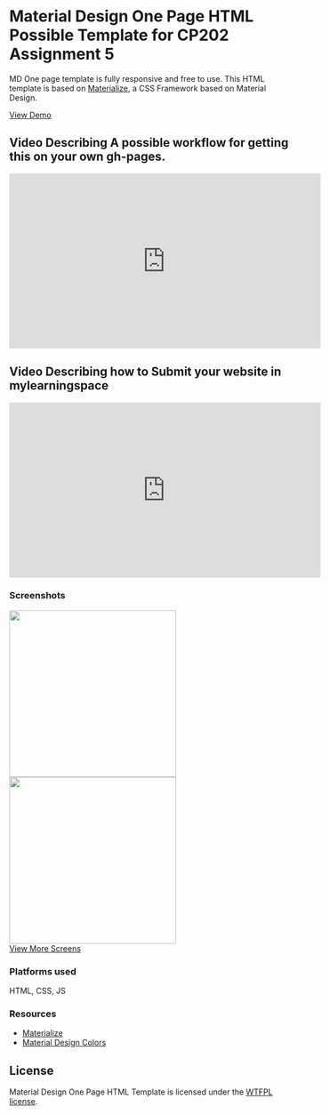<h1>Material Design One Page HTML Possible Template for CP202 Assignment 5</h1>
<p>MD One page template is fully responsive and free to use. This HTML template is based on <a href="http://materializecss.com/" target="_blank">Materialize</a>, a CSS Framework based on Material Design.</p>
<a href="http://rhildred.github.io/CP202Assignment5" target="_blank">View Demo</a>
<br/>

## Video Describing A possible workflow for getting this on your own gh-pages.

<iframe width="560" height="315" src="https://www.youtube.com/embed/cRsot8Qty4c?rel=0" frameborder="0" allow="autoplay; encrypted-media" allowfullscreen></iframe>

## Video Describing how to Submit your website in mylearningspace

<iframe width="560" height="315" src="https://www.youtube.com/embed/haiNUEGmD8I?rel=0" frameborder="0" allow="autoplay; encrypted-media" allowfullscreen></iframe>

<h3>Screenshots</h3>
<img src="https://m1.behance.net/rendition/modules/155787441/disp/f7713eb665752f2da380ec8f7a3cdcae.png" height="300px"/> <img src="https://m1.behance.net/rendition/modules/155787447/disp/e546efd70f5b46e45829e0da79375243.png" height="300px"/>
<br/>
<a href="https://www.behance.net/gallery/23484793/Material-Design-One-Page-Template" target="_blank">View More Screens</a>
<h3>Platforms used</h3>
HTML, CSS, JS

<h3>Resources</h3>
<ul>
    <li><a href="http://materializecss.com/" target="_blank">Materialize</a></li>
    <li><a href="http://www.materialpalette.com/" target="_blank">Material Design Colors</a></li>
</ul>

<h2>License</h2>
Material Design One Page HTML Template is licensed under the <a href="http://sam.zoy.org/wtfpl/">WTFPL license</a>.
